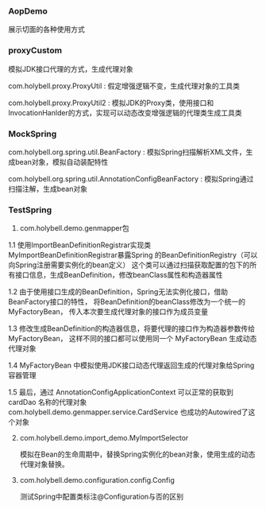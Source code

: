 ### AopDemo
展示切面的各种使用方式

### proxyCustom

模拟JDK接口代理的方式，生成代理对象

com.holybell.proxy.ProxyUtil : 假定增强逻辑不变，生成代理对象的工具类

com.holybell.proxy.ProxyUtil2 : 模拟JDK的Proxy类，使用接口和InvocationHanlder的方式，实现可以动态改变增强逻辑的代理类生成工具类

### MockSpring

com.holybell.org.spring.util.BeanFactory : 模拟Spring扫描解析XML文件，生成bean对象，模拟自动装配特性

com.holybell.org.spring.util.AnnotationConfigBeanFactory : 模拟Spring通过扫描注解，生成bean对象

### TestSpring

1. com.holybell.demo.genmapper包

1.1 使用ImportBeanDefinitionRegistrar实现类MyImportBeanDefinitionRegistrar暴露Spring
    的BeanDefinitionRegistry（可以向Spring注册需要实例化的bean定义）
    这个类可以通过扫描获取配置的包下的所有接口信息，生成BeanDefinition，修改beanClass属性和构造器属性
    
1.2 由于使用接口生成的BeanDefinition，Spring无法实例化接口，借助BeanFactory接口的特性，
    将BeanDefinition的beanClass修改为一个统一的 MyFactoryBean，
    传入本次要生成代理对象的接口作为成员变量

1.3 修改生成BeanDefinition的构造器信息，将要代理的接口作为构造器参数传给 MyFactoryBean， 
    这样不同的接口都可以使用同一个 MyFactoryBean 生成动态代理对象
    
1.4 MyFactoryBean 中模拟使用JDK接口动态代理返回生成的代理对象给Spring容器管理

1.5 最后，通过 AnnotationConfigApplicationContext 可以正常的获取到 cardDao 名称的代理对象
    com.holybell.demo.genmapper.service.CardService 也成功的Autowired了这个对象
    
2. com.holybell.demo.import_demo.MyImportSelector

    模拟在Bean的生命周期中，替换Spring实例化的bean对象，使用生成的动态代理对象替换。
    
3. com.holybell.demo.configuration.config.Config

    测试Spring中配置类标注@Configuration与否的区别